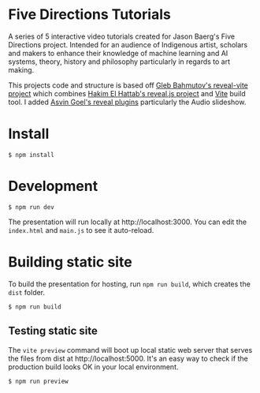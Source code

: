 Five Directions Tutorials
=========================

A series of 5 interactive video tutorials created for Jason Baerg's Five Directions project.
Intended for an audience of Indigenous artist, scholars and makers to enhance their 
knowledge of machine learning and AI systems, theory, history and philosophy particularly
in regards to art making.

This projects code and structure is based off [Gleb Bahmutov's reveal-vite project](https://github.com/bahmutov/reveal-vite) which combines [Hakim El Hattab's reveal.js project](https://revealjs.com/) and [Vite](https://vitejs.dev/) build tool. I added [Asvin Goel's reveal plugins](https://github.com/rajgoel/reveal.js-plugins) particularly the Audio slideshow.

# Install

    $ npm install
    
# Development

    $ npm run dev

The presentation will run locally at http://localhost:3000. You can edit the `index.html` and `main.js` to see it auto-reload.

# Building static site

To build the presentation for hosting, run `npm run build`, which creates the `dist` folder.

    $ npm run build

## Testing static site
    
The `vite preview` command will boot up local static web server that serves the files from dist at http://localhost:5000. It's an easy way to check if the production build looks OK in your local environment.

    $ npm run preview

